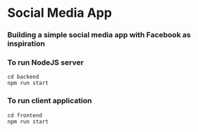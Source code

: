 # Social Media App

### Building a simple social media app with Facebook as inspiration

### To run NodeJS server
```
cd backend
npm run start
```
### To run client application
```
cd frontend
npm run start
```
